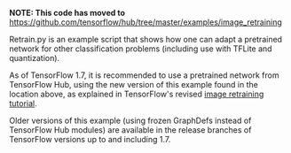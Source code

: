 **NOTE: This code has moved to**
https://github.com/tensorflow/hub/tree/master/examples/image_retraining

Retrain.py is an example script that shows how one can adapt a pretrained
network for other classification problems (including use with TFLite and
quantization).

As of TensorFlow 1.7, it is recommended to use a pretrained network from
TensorFlow Hub, using the new version of this example found in the location
above, as explained in TensorFlow's revised [image retraining
tutorial](https://www.tensorflow.org/tutorials/image_retraining).

Older versions of this example (using frozen GraphDefs instead of
TensorFlow Hub modules) are available in the release branches of
TensorFlow versions up to and including 1.7.
